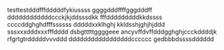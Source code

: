 testtestdddfffdddddfykiussss
ggggdddffffgggdddff
ddddddddddddccckjkjddsssdkk
fffdddddddddkkdssss
ccccddghghdfffssssss
dddddxxklhghj
kkldsshjghjhjddd
sssxxxdddxxxfffdddd
dsbgtttttggggeee
ancyvffdvffdddgghghjccckddddjk
rfgrtgtrdddddvvvddd
dddddddddddddddddcccccc
gedbbbdssssdddddd
